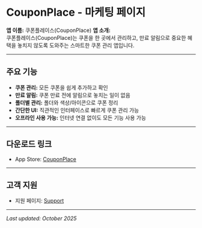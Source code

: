 # CouponPlace - 마케팅 페이지

**앱 이름:** 쿠폰플레이스(CouponPlace)
**앱 소개:**  
쿠폰플레이스(CouponPlace)는 쿠폰을 한 곳에서 관리하고, 만료 알림으로 중요한 혜택을 놓치지 않도록 도와주는 스마트한 쿠폰 관리 앱입니다.

---

## 주요 기능

- **쿠폰 관리:** 모든 쿠폰을 쉽게 추가하고 확인  
- **만료 알림:** 쿠폰 만료 전에 알림으로 놓치는 일이 없음  
- **폴더별 관리:** 폴더와 색상/아이콘으로 쿠폰 정리  
- **간단한 UI:** 직관적인 인터페이스로 빠르게 쿠폰 관리 가능  
- **오프라인 사용 가능:** 인터넷 연결 없이도 모든 기능 사용 가능

---

## 다운로드 링크
- App Store: [CouponPlace](#)

---

## 고객 지원
- 지원 페이지: [Support](https://hyperbora.github.io/unione/coupon-place/support)

---

_Last updated: October 2025_
